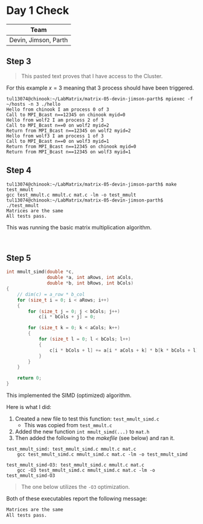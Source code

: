 # Day 1 Check
| Team                 |
| -------------------- |
| Devin, Jimson, Parth |

## Step 3
> This pasted text proves that I have access to the Cluster.

For this example $x=3$ meaning that 3 process should have been triggered.

```shell
tul13074@chinook:~/LabMatrix/matrix-05-devin-jimson-parth$ mpiexec -f ~/hosts -n 3 ./hello
Hello from chinook I am process 0 of 3
Call to MPI_Bcast n==12345 on chinook myid=0
Hello from wolf2 I am process 2 of 3
Call to MPI_Bcast n==0 on wolf2 myid=2
Return from MPI_Bcast n==12345 on wolf2 myid=2
Hello from wolf3 I am process 1 of 3
Call to MPI_Bcast n==0 on wolf3 myid=1
Return from MPI_Bcast n==12345 on chinook myid=0
Return from MPI_Bcast n==12345 on wolf3 myid=1
```

## Step 4
```shell
tul13074@chinook:~/LabMatrix/matrix-05-devin-jimson-parth$ make test_mmult 
gcc test_mmult.c mmult.c mat.c -lm -o test_mmult
tul13074@chinook:~/LabMatrix/matrix-05-devin-jimson-parth$ ./test_mmult 
Matrices are the same
All tests pass.
```

This was running the basic matrix multiplication algorithm.

<div style="page-break-after: always; visibility: hidden"> 
\pagebreak 
</div>

## Step 5
```c
int mmult_simd(double *c,
               double *a, int aRows, int aCols,
               double *b, int bRows, int bCols)
{
    // dim(c) = a_row * b_col
    for (size_t i = 0; i < aRows; i++)
    {
        for (size_t j = 0; j < bCols; j++)
            c[i * bCols + j] = 0;

        for (size_t k = 0; k < aCols; k++)
        {
            for (size_t l = 0; l < bCols; l++)
            {
                c[i * bCols + l] += a[i * aCols + k] * b[k * bCols + l];
            }
        }
    }

    return 0;
}
```

This implemented the SIMD (optimized) algorithm.

Here is what I did:
1. Created a new file to test this function: `test_mmult_simd.c`
	+ This was copied from `test_mmult.c`
2. Added the new function `int mmult_simd(...)` to `mat.h`
3. Then added the following to the *makefile* (see below) and ran it.

```shell
test_mmult_simd: test_mmult_simd.c mmult.c mat.c
	gcc test_mmult_simd.c mmult_simd.c mat.c -lm -o test_mmult_simd

test_mmult_simd-O3: test_mmult_simd.c mmult.c mat.c
	gcc -O3 test_mmult_simd.c mmult_simd.c mat.c -lm -o test_mmult_simd-O3
```


> The one below utilizes the `-O3` optimization.

Both of these executables report the following message:
```txt
Matrices are the same
All tests pass.
```